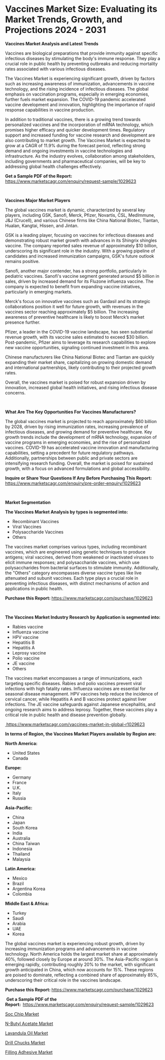 <p><h1>Vaccines Market Size: Evaluating its Market Trends, Growth, and Projections 2024 - 2031</h1></p><p><strong>Vaccines Market Analysis and Latest Trends</strong></p>
<p><p>Vaccines are biological preparations that provide immunity against specific infectious diseases by stimulating the body's immune response. They play a crucial role in public health by preventing outbreaks and reducing mortality rates associated with various infectious diseases.</p><p>The Vaccines Market is experiencing significant growth, driven by factors such as increasing awareness of immunization, advancements in vaccine technology, and the rising incidence of infectious diseases. The global emphasis on vaccination programs, especially in emerging economies, further fuels market expansion. The COVID-19 pandemic accelerated vaccine development and innovation, highlighting the importance of rapid response capabilities in vaccine production.</p><p>In addition to traditional vaccines, there is a growing trend towards personalized vaccines and the incorporation of mRNA technology, which promises higher efficacy and quicker development times. Regulatory support and increased funding for vaccine research and development are also contributing to market growth. The Vaccines Market is expected to grow at a CAGR of 11.9% during the forecast period, reflecting strong demand and ongoing investments in vaccine technologies and infrastructure. As the industry evolves, collaboration among stakeholders, including governments and pharmaceutical companies, will be key to addressing global health challenges effectively.</p></p>
<p><strong>Get a Sample PDF of the Report:&nbsp;</strong> <a href="https://www.marketscagr.com/enquiry/request-sample/1029623">https://www.marketscagr.com/enquiry/request-sample/1029623</a></p>
<p>&nbsp;</p>
<p><strong>Vaccines Major Market Players</strong></p>
<p><p>The global vaccines market is dynamic, characterized by several key players, including GSK, Sanofi, Merck, Pfizer, Novartis, CSL, MedImmune, J&J (Crucell), and various Chinese firms like China National Biotec, Tiantan, Hualan, Kangtai, Hissen, and Jintan. </p><p>GSK is a leading player, focusing on vaccines for infectious diseases and demonstrating robust market growth with advances in its Shingrix shingles vaccine. The company reported sales revenue of approximately $10 billion, underscoring its significant role in the industry. With a growing pipeline of candidates and increased immunization campaigns, GSK's future outlook remains positive.</p><p>Sanofi, another major contender, has a strong portfolio, particularly in pediatric vaccines. Sanofi's vaccine segment generated around $5 billion in sales, driven by increased demand for its Fluzone influenza vaccine. The company is expected to benefit from expanding vaccine initiatives, particularly in emerging markets.</p><p>Merck's focus on innovative vaccines such as Gardasil and its strategic collaborations position it well for future growth, with revenues in the vaccines sector reaching approximately $5 billion. The increasing awareness of preventive healthcare is likely to boost Merck’s market presence further.</p><p>Pfizer, a leader in the COVID-19 vaccine landscape, has seen substantial revenue growth, with its vaccine sales estimated to exceed $30 billion. Post-pandemic, Pfizer aims to leverage its research capabilities to explore new vaccine opportunities, signaling continued investment in this area.</p><p>Chinese manufacturers like China National Biotec and Tiantan are quickly expanding their market share, capitalizing on growing domestic demand and international partnerships, likely contributing to their projected growth rates.</p><p>Overall, the vaccines market is poised for robust expansion driven by innovation, increased global health initiatives, and rising infectious disease concerns.</p></p>
<p>&nbsp;</p>
<p><strong>What Are The Key Opportunities For Vaccines Manufacturers?</strong></p>
<p><p>The global vaccines market is projected to reach approximately $60 billion by 2028, driven by rising immunization rates, increasing prevalence of infectious diseases, and growing demand for preventive healthcare. Key growth trends include the development of mRNA technology, expansion of vaccine programs in emerging economies, and the rise of personalized vaccines. COVID-19 has accelerated vaccine innovation and manufacturing capabilities, setting a precedent for future regulatory pathways. Additionally, partnerships between public and private sectors are intensifying research funding. Overall, the market is poised for sustained growth, with a focus on advanced formulations and global accessibility.</p></p>
<p><strong>Inquire or Share Your Questions If Any Before Purchasing This Report:</strong> <a href="https://www.marketscagr.com/enquiry/pre-order-enquiry/1029623">https://www.marketscagr.com/enquiry/pre-order-enquiry/1029623</a></p>
<p>&nbsp;</p>
<p><strong>Market Segmentation</strong></p>
<p><strong>The Vaccines Market Analysis by types is segmented into:</strong></p>
<p><ul><li>Recombinant Vaccines</li><li>Viral Vaccines</li><li>Polysaccharide Vaccines</li><li>Others</li></ul></p>
<p><p>The vaccines market comprises various types, including recombinant vaccines, which are engineered using genetic techniques to produce antigens; viral vaccines, derived from weakened or inactivated viruses to elicit immune responses; and polysaccharide vaccines, which use polysaccharides from bacterial surfaces to stimulate immunity. Additionally, the "Others" category encompasses diverse vaccine types like live attenuated and subunit vaccines. Each type plays a crucial role in preventing infectious diseases, with distinct mechanisms of action and applications in public health.</p></p>
<p><strong>Purchase this Report:&nbsp;</strong><a href="https://www.marketscagr.com/purchase/1029623">https://www.marketscagr.com/purchase/1029623</a></p>
<p>&nbsp;</p>
<p><strong>The Vaccines Market Industry Research by Application is segmented into:</strong></p>
<p><ul><li>Rabies vaccine</li><li>Influenza vaccine</li><li>HPV vaccine</li><li>Hepatitis B</li><li>Hepatitis A</li><li>Leprosy vaccine</li><li>Polio vaccine</li><li>JE vaccine</li><li>Others</li></ul></p>
<p><p>The vaccines market encompasses a range of immunizations, each targeting specific diseases. Rabies and polio vaccines prevent viral infections with high fatality rates. Influenza vaccines are essential for seasonal disease management. HPV vaccines help reduce the incidence of cervical cancer, while Hepatitis A and B vaccines protect against liver infections. The JE vaccine safeguards against Japanese encephalitis, and ongoing research aims to address leprosy. Together, these vaccines play a critical role in public health and disease prevention globally.</p></p>
<p><a href="https://www.marketscagr.com/vaccines-market-in-global-r1029623">&nbsp;https://www.marketscagr.com/vaccines-market-in-global-r1029623</a></p>
<p><strong>In terms of Region, the Vaccines Market Players available by Region are:</strong></p>
<p>
    <p> <strong> North America: </strong>
        <ul>
            <li>United States</li>
            <li>Canada</li>
        </ul>
        </p> 
    <p> <strong> Europe: </strong>
        <ul>
            <li>Germany</li>
            <li>France</li>
            <li>U.K.</li>
            <li>Italy</li>
            <li>Russia</li>
        </ul>
        </p> 
    <p> <strong> Asia-Pacific: </strong>
        <ul>
            <li>China</li>
            <li>Japan</li>
            <li>South Korea</li>
            <li>India</li>
            <li>Australia</li>
            <li>China Taiwan</li>
            <li>Indonesia</li>
            <li>Thailand</li>
            <li>Malaysia</li>
        </ul>
        </p> 
    <p> <strong> Latin America: </strong>
        <ul>
            <li>Mexico</li>
            <li>Brazil</li>
            <li>Argentina Korea</li>
            <li>Colombia</li>
        </ul>
        </p> 
    <p> <strong> Middle East & Africa: </strong>
        <ul>
            <li>Turkey</li>
            <li>Saudi</li>
            <li>Arabia</li>
            <li>UAE</li>
            <li>Korea</li>
        </ul>
    </p>
    </p>
<p><p>The global vaccines market is experiencing robust growth, driven by increasing immunization programs and advancements in vaccine technology. North America holds the largest market share at approximately 40%, followed closely by Europe at around 30%. The Asia-Pacific region is emerging rapidly, contributing roughly 20% to the market, with significant growth anticipated in China, which now accounts for 15%. These regions are poised to dominate, reflecting a combined share of approximately 85%, underscoring their critical role in the vaccines landscape.</p></p>
<p><strong>Purchase this Report: </strong><a href="https://www.marketscagr.com/purchase/1029623">https://www.marketscagr.com/purchase/1029623</a></p>
<p>&nbsp;<strong>Get a Sample PDF of the Report:&nbsp;&nbsp;</strong><a href="https://www.marketscagr.com/enquiry/request-sample/1029623">https://www.marketscagr.com/enquiry/request-sample/1029623</a></p>
<p><strong></strong></p>
<p><p><a href="https://medium.com/@susanabraun1983/this-soc-chip-market-research-report-evaluates-the-key-market-trends-drivers-and-affecting-343a888fec5f">Soc Chip Market</a></p><p><a href="https://github.com/lylyparadise/Market-Research-Report-List-5/blob/main/n-butyl-acetate-market.md">N-Butyl Acetate Market</a></p><p><a href="https://issuu.com/reportprime-2/docs/lavandula-oil-market-size-2030.pptx_887499eb92e95c">Lavandula Oil Market</a></p><p><a href="https://www.linkedin.com/pulse/driving-factors-behind-drill-chucks-market-trends-applications-eangf?trackingId=4lPcvwv%2BQLqqVbAZtZe9yg%3D%3D">Drill Chucks Market</a></p><p><a href="https://issuu.com/reportprime-2/docs/filling-adhesive-market-size-2030.p_9c21a7cdf03041">Filling Adhesive Market</a></p></p>